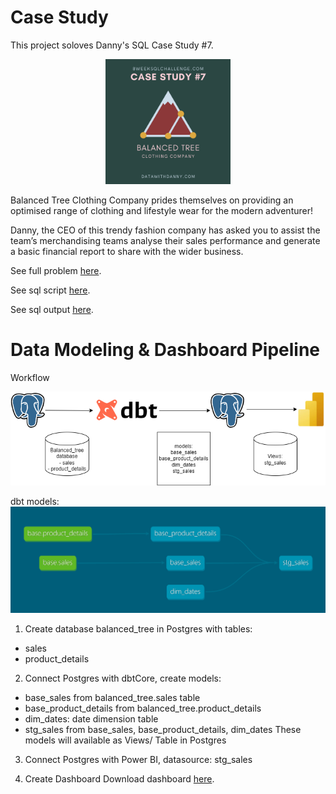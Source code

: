 # Case Study
This project soloves Danny's SQL Case Study #7.

<p align='center'>
    <img src="image-2.png" alt="drawing" width="200"/>
</p>

Balanced Tree Clothing Company prides themselves on providing an optimised range of clothing and lifestyle wear for the modern adventurer!

Danny, the CEO of this trendy fashion company has asked you to assist the team’s merchandising teams analyse their sales performance and generate a basic financial report to share with the wider business.

See full problem [here](case_study_problem.md).

See sql script [here](sql_cs7.sql).

See sql output [here](sql_solutions.md).


# Data Modeling & Dashboard Pipeline

Workflow

![alt text](workflow.png)

dbt models:
![alt text](model_graph.png)

1. Create database balanced_tree in Postgres with tables:
- sales
- product_details

2. Connect Postgres with dbtCore, create models:
- base_sales from balanced_tree.sales table
- base_product_details from balanced_tree.product_details
- dim_dates: date dimension table
- stg_sales from base_sales, base_product_details,  dim_dates
These models will available as Views/ Table in Postgres

3. Connect Postgres with Power BI, datasource: stg_sales

4. Create Dashboard
Download dashboard [here](balanced_tree_clothing_dashboard.pbix).